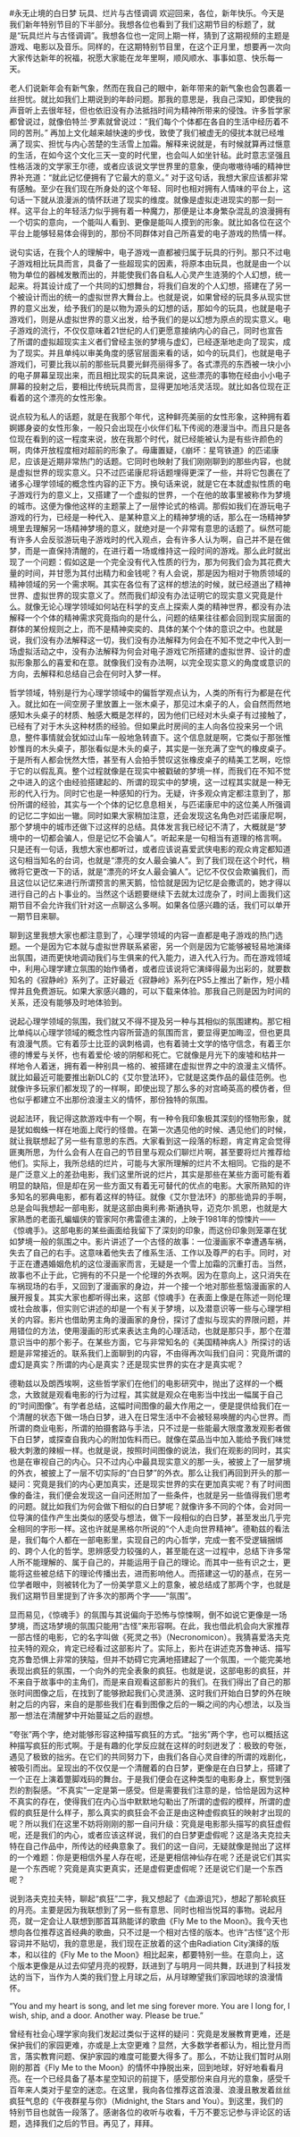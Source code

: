 #永无止境的白日梦 玩具、烂片与古怪调调
欢迎回来，各位，新年快乐。今天是我们新年特别节目的下半部分。我想各位也看到了我们这期节目的标题了，就是“玩具烂片与古怪调调”。我想各位也一定同上期一样，猜到了这期视频的主题是游戏、电影以及音乐。同样的，在这期特别节目里，在这个正月里，想要再一次向大家传达新年的祝福，祝愿大家能在龙年里啊，顺风顺水、事事如意、快乐每一天。

老人们说新年会有新气象，然而在我自己的眼中，新年带来的新气象也会包裹着一丝担忧。就比如我们上期说到的年龄问题。那我的意思是，我自己深知，即使我的声音听上去很年轻，但也依旧没有办法抵挡时间为精神所带来的侵蚀。许多哲学家都曾说过，就像伯特兰·罗素就曾说过：“我们每个个体都在各自的生活中经历着不同的苦刑。” 再加上文化越来越快速的步伐，致使了我们被虚无的侵扰本就已经堆满了现实、担忧与内心苦楚的生活雪上加霜。解释来说就是，有时候就算再过惬意的生活，在如今这个文化三天一变的时代里，也会叫人如坐针毡。此时意志坚强且性格活泼的文学家王尔德，或者应该说文学世界里的意象，便向嗷嗷待哺的精神世界补充道：“就此记忆便拥有了它最大的意义。” 对于这句话，我想大家应该都非常有感触。至少在我们现在所身处的这个年轻、同时也相对拥有人情味的平台上，这句话一下就从浪漫派的情怀跃进了现实的维度。就像是虚拟走进现实的那一刻一样。这平台上的年轻活力似乎拥有着一种魔力，那便是让本身繁杂混乱的浪漫拥有一个切实的意向，一个能叫人看到、更像是能叫人摸到的形象。就比如各位在这个平台上能够轻易体会得到的，那份不同群体对自己所喜爱的电子游戏的热情一样。

说句实话，在我个人的理解中，电子游戏一直都被归属于玩具的行列。那只不过电子游戏相比玩具而言，具备了一些超现实的因素，将原本由玩具，也就是由一个以物为单位的器械发散而出的，并能使我们各自私人心灵产生涟漪的个人幻想，统一起来。将其设计成了一个共同的幻想舞台，将我们自发的个人幻想，搭建在了另一个被设计而出的统一的虚拟世界大舞台上。也就是说，如果曾经的玩具多从现实世界的意义出发，给予我们的是以物为源头的幻想的话，那如今的玩具，也就是电子游戏们，则是从虚拟世界的意义出发，给予我们的是以幻想为原点的现实意义。电子游戏的流行，不仅仅意味着21世纪的人们更愿意接纳内心的自己，同时也宣告了所谓的虚拟超现实主义者们曾经主张的梦境与虚幻，已经逐渐地走向了现实，成为了现实。并且单纯以审美角度的感官层面来看的话，如今的玩具们，也就是电子游戏们，可要比我以前的那些玩具要光鲜亮丽得多了。各式漂亮的东西被一块小小的电子屏幕呈现出来，而且相比现实的玩具来说，这些漂亮的事物在经由小小电子屏幕的投射之后，要相比传统玩具而言，显得更加地活灵活现。就比如各位现在正看着的这个漂亮的女性形象。

说点较为私人的话题，就是在我那个年代，这种鲜亮美丽的女性形象，这种拥有着婀娜身姿的女性形象，一般只会出现在小伙伴们私下传阅的港漫当中。而且只是各位现在看到的这一程度来说，放在我那个时代，就已经能被认为是有些许颜色的啊，肉体开放程度相对超前的形象了。毋庸置疑，《崩坏：星穹铁道》的匹诺康尼，应该是近期非常热门的话题。它同时也映射了我们刚刚聊到的那些内容，也就是虚拟世界的现实意义。只不过匹诺康尼将话题埋得更深了一些，并将它包裹在了诸多心理学领域的概念性内容的正下方。换句话来说，就是它在本就虚拟性质的电子游戏行为的意义上，又搭建了一个虚拟的世界，一个在他的故事里被称作为梦境的城市。这便为像他这样的主题蒙上了一层悖论式的格调。那假如我们在游玩电子游戏的行为，已经是一种代入、是某种意义上的精神梦境的话，那么在一场精神梦境里去理解另一场精神梦境的意义，就绝对是一个非常有意思的话题了。纵然可能有许多人会反驳游玩电子游戏时的代入观点，会有许多人认为啊，自己并不是在做梦，而是一直保持清醒的，在进行着一场或维持这一段时间的游戏。那么此时就出现了一个问题：假如这是一个完全没有代入性质的行为，那为何我们会为其花费大量的时间，并甘愿为其付出精力和金钱呢？有人会说，那是因为相对于物质领域的精神领域的另一个需求啊。其实在各位有了这样的想法的时候，就已经道出了精神世界、虚拟世界的现实意义了。然而我们却没有办法证明它的现实意义究竟是什么。就像无论心理学领域如何站在科学的支点上探索人类的精神世界，都没有办法解释一个个体的精神需求究竟指向的是什么，问题的结果往往都会回到现实层面的群体的某份规则之上，而不是精神奕奕的、具体的某个个体的意识之中。也就是说，我们没有办法解释这一切，我们没有办法解释为何会在不知不觉之中代入到一场虚拟活动之中，没有办法解释为何会对电子游戏它所搭建的虚拟世界、设计的虚拟形象那么的喜爱和在意。就像我们没有办法啊，以完全现实意义的角度或意识的方向，去解释和总结自己会在何时入梦一样。

哲学领域，特别是行为心理学领域中的偏哲学观点认为，人类的所有行为都是在代入。就比如在一间空房子里放置上一张木桌子，那见过木桌子的人，会自然而然地感知木头桌子的材质、触感大概是怎样的，因为他们已经对木头桌子有过接触了，已经有了对于木头这种材质的经验。但如果此时房间的主人向各位投来另一个讯息，整件事情就会犹如过山车一般地急转直下。这个信息就是啊，它类似于那张惟妙惟肖的木头桌子，那张看似是木头的桌子，其实是一张充满了空气的橡皮桌子。于是所有人都会恍然大悟，甚至有人会拍手赞叹这张橡皮桌子的精美工艺啊，吃惊于它的以假乱真。整个过程就像是在现实中被戳破的梦境一样，而我们在不知不觉之中进入的这个由经验搭建起的、所谓的现实中的梦境，这一过程其实就是一种无形的代入行为。同时它也是一种感知的行为。无疑，许多观众肯定都注意到了，那份所谓的经验，其实与一个个体的记忆息息相关，与匹诺康尼中的这位美人所强调的记忆二字如出一辙。同时如果大家稍加注意，还会发现这名角色对匹诺康尼啊，那个梦境中的城市还做下过这样的总结。具体发言我已经记不清了，大概就是“梦境中的一切都会骗人，但是记忆不会骗人”。听起来是一句相当有道理的格言啊。只是还有一句话，我想大家也都听过，或者应该说喜爱武侠电影的观众肯定都知道这句相当知名的台词，也就是“漂亮的女人最会骗人”。到了我们现在这个时代，稍微将它更改一下的话，就是“漂亮的坏女人最会骗人”。记忆不仅仅会欺骗我们，而且这位以记忆来进行所谓预言的黑天鹅，恰恰就是因为记忆是会撒谎的，她才得以进行自己的占卜事业的。当然这个话题要继续下去就太过庞杂了，时间上面我们这期节目不会允许我们针对这一点聊这么多啊。如果各位感兴趣的话，我们可以单开一期节目来聊。

聊到这里我想大家也都注意到了，心理学领域的内容一直都是电子游戏的热门选题。一个是因为它本就与虚拟世界联系紧密，另一个则是因为它能够被轻易地演绎出氛围，进而更快地调动我们与生俱来的代入能力，进入代入行为。而在游戏领域中，利用心理学建立氛围的始作俑者，或者应该说将它演绎得最为出彩的，就要数知名的《寂静岭》系列了。正好最近《寂静岭》系列在PS5上推出了新作，短小精悍并且免费游玩。如果大家感兴趣的，可以下载来体验。那我自己则是因为时间的关系，还没有能够及时地体验到。

说起心理学领域的氛围，我们就又不得不提及另一种与其相似的氛围建构。那它相比单纯以心理学领域的概念性内容所营造的氛围而言，要显得更加晦涩，但也更具有浪漫气质。它有着莎士比亚的讽刺格调，也有着骑士文学的恪守信念，有着王尔德的博爱与关怀，也有着爱伦·坡的阴郁和死亡。它就像是月光下的废墟和枯井一样地令人着迷，拥有着一种别具一格的、被搭建在虚拟世界之中的浪漫主义情怀。就比如最近可能要推出新DLC的《艾尔登法环》，它就是这类作品的最佳范例。也就像许多玩家们都发现了的一样啊，即使出现了那么多的对宫崎英高的模仿者，但也似乎都建立不出那份浪漫主义的情怀，那份独特的氛围。

说起法环，我记得这款游戏中有一个啊，有一种令我印象极其深刻的怪物形象，就是犹如蜘蛛一样在地面上爬行的怪兽。在第一次遇见他的时候、遇见他们的时候，就让我联想起了另一些有意思的东西。大家看到这一段落的标题，肯定肯定会觉得匪夷所思，为什么会有人在自己的节目里与观众们聊烂片啊，甚至要将烂片推荐给他们。实际上，我所总结的烂片，可能与大家所理解的烂片不太相同。它指的是不是广泛意义上的差劲电影，我们这里所说的烂片，其实是那些在某些方面可能有着明显的缺陷，但是却在另一些方面又有着无可替代的优点的电影。大家所熟知的许多知名的邪典电影，都有着这样的特征。就像《艾尔登法环》的那些诡异的手啊，总是会叫我想起一部电影，就是这部由奥利弗·斯通执导，迈克尔·凯恩，也就是大家熟悉的老面孔蝙蝠侠的管家阿尔弗雷德主演的，上映于1981年的惊悚片——《惊魂手》。这部电影的某些画面给我留下了深刻的印象，而这份印象则笼罩在犹如梦境一般的氛围之中。影片讲述了一个古怪的故事：一位漫画家不幸遭遇车祸，失去了自己的右手。这意味着他失去了维系生活、工作以及尊严的右手。同时，对于正在遭遇婚姻危机的这位漫画家而言，无疑是一个雪上加霜的沉重打击。当然，故事也不止于此，它拥有的不只是一个伦理的外衣啊。因为在意向上，这只消失在车祸现场的右手，又回到了漫画家的身边，并一个接一个地对那些惹恼漫画家的人展开报复。其实大家也都听得出来，这部《惊魂手》在表面上像是在陈述一则伦理或社会故事，但实则它讲述的却是一个有关于梦境，以及潜意识等一些与心理学相关的内容。影片也借助男主角的漫画家的身份，探讨了虚拟与现实的界限问题，并用错位的方法，使用漫画的形式来表达主角的心理活动，也就是那只手，那个在潜意识当中的那个影子。在某些方面，它与非常知名的《美国精神病人》所探讨的话题是非常接近的。联系我们上面聊到的内容，不由得再次叫我们自问：究竟所谓的虚幻是真实？所谓的内心是真实？还是现实世界的实在才是真实呢？

德勒兹以及朗西埃啊，这些哲学家们在他们的电影研究中，抛出了这样的一个概念，大致就是观看电影的行为过程，其实就是观众在电影当中找出一幅属于自己的“时间图像”。有学者总结，这幅时间图像的最大作用之一，便是提供给我们在一个清醒的状态下做一场白日梦，进入在日常生活中不会被轻易唤醒的内心世界。而所谓的商业电影，所谓的拍摄套路与手法，只不过是一些能最大限度激发观影者做下白日梦，或探查自我内心的附加佐料而已。就像在菜品当中加入能给予我们味觉极大刺激的辣椒一样。也就是说，按照时间图像的说法，我们在观影的同时，其实也是在审视自己的内心。只不过内心中最具现实意义的那一头，被披上了一层梦境的外衣，被披上了一层不切实际的“白日梦”的外衣。那么让我们再回到开头的那一疑问：究竟是我们的内心更加真实，还是现实世界的实在更加真实呢？有了时间图像的备注，我们便会发现这一自问还附加了一些条件，也就是另一些值得我们思考的问题。就比如我们为何会做下相似的白日梦呢？就像许多不同的个体，会对同一位导演的佳作产生出类似的感受与想法，做下一段相似的白日梦，甚至发出几乎完全相同的字形一样。这也许就是黑格尔所说的“个人走向世界精神”。德勒兹的看法是，我们每个人都在一部电影里，实现自己的内心哲学，完成一套不受逻辑捆绑的、跨个人化的哲学。思辨感受力较强的人，甚至能在这一过程中，总结下许多常人所不能理解的、属于自己的，并能运用于自己的理论。而其中一些有识之士，更能将这些被总结下的理论传播出去，进而影响他人。而搭建这一切的基点，在另一位学者眼中，则被转化为了一份美学意义上的意象，被总结成了那两个字，也就是我们这期节目里提到了许多次的那两个字——“氛围”。

显而易见，《惊魂手》的氛围与其说偏向于恐怖与惊悚啊，倒不如说它更像是一场梦境，而这场梦境的氛围只能用“古怪”来形容啊。在此，我也借此机会向大家推荐一部古怪的电影，它的名字叫做《死灵之书》（Necronomicon）。我猜喜爱洛夫克拉夫特的观众，肯定已经看过这部影片了。实际上，影片在讲述克苏鲁神话、描写克苏鲁恐惧上非常的狭隘，但并不妨碍它完满地搭建起了一个氛围，一个能完美地表现出疯狂的氛围，一个向外的完全表象的疯狂。也就是说，这部电影的疯狂，并不来自于故事中的主角们，而是来自观看这部影片的我们。在我们得出了自己的那张时间图像之后，在找到了能够掀起我们心灵涟漪、这时我们开始白日梦的外在映射之后的内容，来自的是那些我们在看到图像之后的一瞬之间的内心想法，以及当那一想法在清醒梦中开始蔓延之后的遐想。

“夸张”两个字，绝对能够形容这种描写疯狂的方式。“拙劣”两个字，也可以概括这种描写疯狂的形式啊。于是有趣的化学反应就在这样的时刻迸发了：极致的夸张，遇见了极致的拙劣。在它们的共同努力下，由我们各自心灵自律的所谓的戏剧化，被吸引而出。呈现出的不仅仅是一个清醒着的白日梦，更像是在白日梦上，搭建了一个正在上演着蹩脚戏码的舞台。于是我们便会在这种类型的电影身上，察觉到强烈的割裂感。“不真实”一定是第一感受。但是需要我们注意的是，恰恰是因为这种不真实的存在，使得我们在内心当中默默地勾勒出了所谓的虚假的模样，所谓的虚假的疯狂是什么样子，那么真实的疯狂会不会正是由这种虚假疯狂的映射才出现的呢？所以我们在这里不妨将刚刚的那一自问升级：究竟是电影那头描写的疯狂虚假呢，还是我们的内心，或者应该这样说，我们的白日梦更虚假呢？这是洛夫克拉夫特在自己作品中，所传达的经典意象了。我们的这一自问，无疑就像是抛出了这样的一个难题：你是更相信外星人存在呢，还是更相信神仙存在呢？还是说它们其实是一个东西呢？究竟是真实更真实，还是虚假更虚假呢？还是说它们是一个东西呢？

说到洛夫克拉夫特，聊起“疯狂”二字，我又想起了《血源诅咒》，想起了那轮疯狂的月亮。主要是因为我联想到了另一些有意思、同时也相当悦耳的事物。说起月亮，就一定会让人联想到那首耳熟能详的歌曲《Fly Me to the Moon》。我今天也想向各位推荐这首经典的歌曲，只不过是一个相对古怪的版本。也许“古怪”这个形容词并不贴切，我的意思是，我们现在正放着的这个由Radiation City演绎的版本，和以往的《Fly Me to the Moon》相比起来，都要特别一些。在意向上，这个版本更像是从过去仰望月亮的视野，跃进到了与明月一同共舞，跃进到了科技发达的当下，当作为人类的我们登上月球之后，从月球瞭望我们家园地球的浪漫情怀。

“You and my heart is song, and let me sing forever more. You are I long for, I wish, ship, and a door. Another way. Please be true.”

曾经有社会心理学家向我们发起过类似于这样的疑问：究竟是发展教育更难，还是保护我们的家园更难，亦或是上太空更难？显然，大多数学者都认为，相比登月而言，落实教育问题、保护家园的难度可能要大得多了。那么，不妨让我们暂时从刚刚的那首《Fly Me to the Moon》的情怀中挣脱出来，回到地球，好好地看看月亮。在一个已经具备了基本星空知识的前提下，感受那份来自月光的意象，感受千百年来人类对于星空的迷恋。在这里，我向各位推荐这首浪漫、浪漫且散发着丝丝疯狂气息的《午夜群星与你》（Midnight, the Stars and You）。到这里，我们的特别节目也就告一段落了。感谢各位的收听与收看，千万不要忘记参与评论区的话题，选择我们之后的节目。再见了，拜拜。